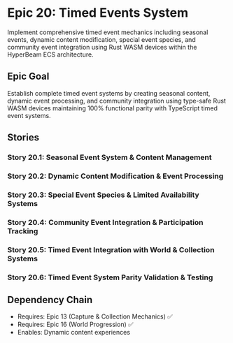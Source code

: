 # Epic 20: Timed Events System

Implement comprehensive timed event mechanics including seasonal events, dynamic content modification, special event species, and community event integration using Rust WASM devices within the HyperBeam ECS architecture.

## Epic Goal

Establish complete timed event systems by creating seasonal content, dynamic event processing, and community integration using type-safe Rust WASM devices maintaining 100% functional parity with TypeScript timed event systems.

## Stories

### Story 20.1: Seasonal Event System & Content Management
### Story 20.2: Dynamic Content Modification & Event Processing
### Story 20.3: Special Event Species & Limited Availability Systems
### Story 20.4: Community Event Integration & Participation Tracking
### Story 20.5: Timed Event Integration with World & Collection Systems
### Story 20.6: Timed Event System Parity Validation & Testing

## Dependency Chain
- Requires: Epic 13 (Capture & Collection Mechanics) ✅
- Requires: Epic 16 (World Progression) ✅
- Enables: Dynamic content experiences
